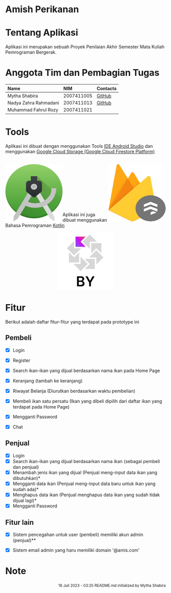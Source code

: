 # Amish Perikanan 


# Tentang Aplikasi

Aplikasi ini merupakan sebuah Proyek Penilaian Akhir Semester Mata Kuliah Pemrograman Bergerak.

# Anggota Tim dan Pembagian Tugas


| Name                                    | NIM  |  Contacts                                                                                                                  |
| :-------------------------------------- | :---------- |  :------------------------------------------------------------------------------------------------------------------------ |
| Mytha Shabira                           | 2007411005  |  [GitHub](https://github.com/Mythashbr)                                                                       |
| Nadya Zahra Rahmadani                   | 2007411013  |  [GitHub](https://github.com/Nadyazrr)                                            |
| Muhammad Fahrul Rozy                    | 2007411021  |                                                            |


# Tools

Aplikasi ini dibuat dengan menggunakan Tools [IDE Android Studio](https://developer.android.com/studio) dan menggunakan [Google Cloud Storage (Google Cloud Firestore Platform)](https://firebase.google.com/)
<br><br>
<div align="center">
  <img align="left" src="https://github.com/Bagus324/marketplace_perikanan/blob/master/readme%20assets/android-studio-icon-486x512-zp9um7zl.png" height="180" width="180"></img>
  <img align="right" src="https://github.com/Bagus324/marketplace_perikanan/blob/master/readme%20assets/firestore-logo.png" height="180" width="180"></img>

  </div>
<br><br><br><br><br><br><br><br>

Aplikasi ini juga dibuat menggunakan Bahasa Pemrograman [Kotlin](https://kotlinlang.org/)
<div align="center">
  <img align="center" src="https://github.com/Bagus324/marketplace_perikanan/blob/master/readme%20assets/kotlin_avatar_removebg.png" height="180" width="180"></img>

  </div>

# Fitur

Berikut adalah daftar fitur-fitur yang terdapat pada prototype ini

## Pembeli
- [x] Login
- [x] Register
- [x] Search ikan-ikan yang dijual berdasarkan nama ikan pada Home Page
- [x] Keranjang (tambah ke keranjang)
- [x] Riwayat Belanja (Diurutkan berdasarkan waktu pembelian)
- [x] Membeli ikan satu persatu (Ikan yang dibeli dipilih dari daftar ikan yang terdapat pada Home Page)
- [x] Mengganti Password
- [x] Chat

      
## Penjual
- [x] Login
- [x] Search ikan-ikan yang dijual berdasarkan nama ikan (sebagai pembeli dan penjual)
- [x] Menambah jenis ikan yang dijual (Penjual meng-input data ikan yang dibutuhkan)*
- [x] Mengganti data ikan (Penjual meng-input data baru untuk ikan yang sudah ada)*
- [x] Menghapus data ikan (Penjual menghapus data ikan yang sudah tidak dijual lagi)*
- [x] Mengganti Password

## Fitur lain
- [x] Sistem pencegahan untuk user (pembeli) memiliki akun admin (penjual)**
- [x] Sistem email admin yang haru memiliki domain '@amis.com'


# Note

<div align="right">
  <small>18 Juli 2023 - 03:25 README.md initialized by Mytha Shabira</small>  
</div>
